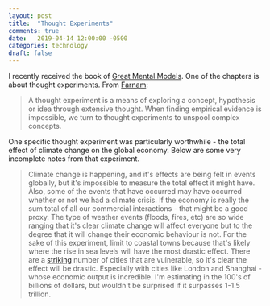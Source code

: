 ```yaml
---
layout: post
title:  "Thought Experiments"
comments: true
date:   2019-04-14 12:00:00 -0500
categories: technology
draft: false
---
```


I recently received the book of [Great Mental Models](https://www.amazon.com/Great-Mental-Models-Thinking-Concepts-ebook/dp/B07P79P8ST). One of the chapters is about thought experiments. From [Farnam](https://fs.blog/2017/06/thought-experiment-how-einstein-solved-difficult-problems/):

> A thought experiment is a means of exploring a concept, hypothesis or idea through extensive thought. When finding empirical evidence is impossible, we turn to thought experiments to unspool complex concepts. 

One specific thought experiment was particularly worthwhile - the total effect of climate change on the global economy. Below are some very incomplete notes from that experiment. 

> Climate change is happening, and it's effects are being felt in events globally, but it's impossible to measure the total effect it might have. Also, some of the events that have occurred may have occurred whether or not we had a climate crisis. If the economy is really the sum total of all our commercial interactions - that might be a good proxy. The type of weather events (floods, fires, etc) are so wide ranging that it's clear climate change will affect everyone but to the degree that it will change their economic behaviour is not. For the sake of this experiment, limit to coastal towns because that's likely where the rise in sea levels will have the most drastic effect. There are a [striking](https://www.ecowatch.com/cities-vulnerable-sea-level-rise-2610208792.html) number of cities that are vulnerable, so it's clear the effect will be drastic. Especially with cities like London and Shanghai - whose economic output is incredible. I'm estimating in the 100's of billions of dollars, but wouldn't be surprised if it surpasses 1-1.5 trillion. 
